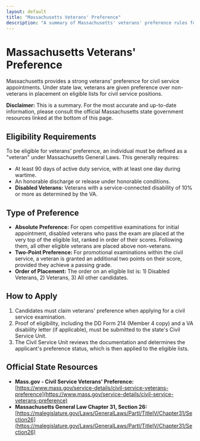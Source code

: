 ```yaml
---
layout: default
title: "Massachusetts Veterans' Preference"
description: "A summary of Massachusetts' veterans' preference rules for civil service positions."
---
```


# Massachusetts Veterans' Preference

Massachusetts provides a strong veterans' preference for civil service appointments. Under state law, veterans are given preference over non-veterans in placement on eligible lists for civil service positions.

**Disclaimer:** This is a summary. For the most accurate and up-to-date information, please consult the official Massachusetts state government resources linked at the bottom of this page.

## Eligibility Requirements

To be eligible for veterans' preference, an individual must be defined as a "veteran" under Massachusetts General Laws. This generally requires:
*   At least 90 days of active duty service, with at least one day during wartime.
*   An honorable discharge or release under honorable conditions.
*   **Disabled Veterans:** Veterans with a service-connected disability of 10% or more as determined by the VA.

## Type of Preference

*   **Absolute Preference:** For open competitive examinations for initial appointment, disabled veterans who pass the exam are placed at the very top of the eligible list, ranked in order of their scores. Following them, all other eligible veterans are placed above non-veterans.
*   **Two-Point Preference:** For promotional examinations within the civil service, a veteran is granted an additional two points on their score, provided they achieve a passing grade.
*   **Order of Placement:** The order on an eligible list is: 1) Disabled Veterans, 2) Veterans, 3) All other candidates.

## How to Apply

1.  Candidates must claim veterans' preference when applying for a civil service examination.
2.  Proof of eligibility, including the DD Form 214 (Member 4 copy) and a VA disability letter (if applicable), must be submitted to the state's Civil Service Unit.
3.  The Civil Service Unit reviews the documentation and determines the applicant's preference status, which is then applied to the eligible lists.

## Official State Resources

*   **Mass.gov - Civil Service Veterans' Preference:** [https://www.mass.gov/service-details/civil-service-veterans-preference](https://www.mass.gov/service-details/civil-service-veterans-preference)
*   **Massachusetts General Law Chapter 31, Section 26:** [https://malegislature.gov/Laws/GeneralLaws/PartI/TitleIV/Chapter31/Section26](https://malegislature.gov/Laws/GeneralLaws/PartI/TitleIV/Chapter31/Section26)
